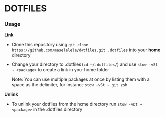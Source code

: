# DOTFILES

### Usage
**Link**
* Clone this repository using `git clone https://github.com/maselelele/dotfiles.git .dotfiles` into your **home** directory
* Change your directory to .dotfiles (`cd ~/.dotfiles/`) and use `stow -vSt ~ <package>` to create a link in your home folder

  Note: You can use multiple packages at once by listing them with a space as the delimiter, for instance `stow -vSt ~ git zsh`

**Unlink**
* To unlink your dotfiles from the home directory run `stow -vDt ~ <package>` in the .dotfiles directory
